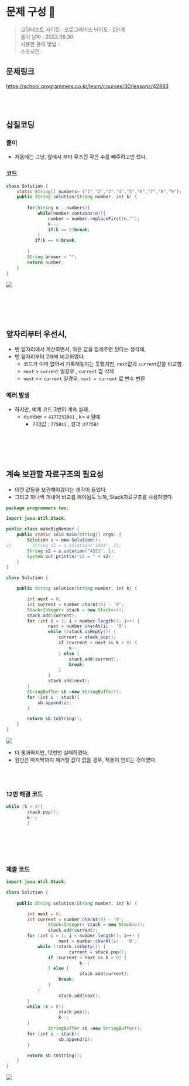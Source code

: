 
# 문제 구성 📖
> 코딩테스트 사이트 : 프로그래머스 
> 난이도 : 2단계    
> 풀이 날짜 : 2022.08.30  
> 사용한 풀이 방법 :    
> 소요시간 :
## 문제링크
https://school.programmers.co.kr/learn/courses/30/lessons/42883
<br></br>
<br></br>


## 삽질코딩
### 풀이
 - 처음에는 그냥, 앞에서 부터 무조건 작은 수를 빼주려고만 했다.

### 코드
```java
class Solution {
    static String[] numbers= {"1","2","3","4","5","6","7","8","9"};
    public String solution(String number, int k) {
        
        for(String n : numbers){
            while(number.contains(n)){
                number = number.replaceFirst(n,"");
                k--;
                if(k == 0)break;
            }
           if(k == 0)break;
            
        }
        String answer = "";
        return number;
    }
}
```
<img src="https://user-images.githubusercontent.com/104331549/187363165-eb81718e-5059-4fcf-aaee-47d82537ae16.png">

<br></br>
<br></br>

## 앞자리부터 우선시, 
- 맨 앞자리에서 계산하면서, 작은 값을 없애주면 된다는 생각에, 
- 맨 앞자리부터 2개씩 비교하였다. 
  - 코드가 이미 없어서 기록해놓지는 못했지만, `next`값과 `current`값을 비교함.
  - `next` > `current` 일경우 , `current` 값 삭제
  - `next` <= `current` 일경우, `next = current` 로 변수 변환
### 에러 발생
- 하지만, 예제 코드 3번이 계속 실패..
  - number = `4177252841` , k= `4` 일떄 
    - 기대값 : `775841`   , 결과 :`477584`

<br></br>
<br></br>

## 계속 보관할 자료구조의 필요성 
- 이전 값들을 보관해야겠다는 생각이 들었다. 
- 그리고 하나씩 꺼내어 비교를 해야됨도 느껴, Stack자료구조를 사용하였다.

```java
package programmers.two;

import java.util.Stack;

public class makeBigNember {
    public static void main(String[] args) {
        Solution s = new Solution();
//        String s1 = s.solution("1924", 2);
        String s2 = s.solution("4321", 1);
        System.out.println("s2 = " + s2);
    }
}

class Solution {

    public String solution(String number, int k) {

        int next = 0;
        int current = number.charAt(0) - '0';
        Stack<Integer> stack = new Stack<>();
        stack.add(current);
        for (int i = 1; i < number.length(); i++) {
                next = number.charAt(i) - '0';
                while (!stack.isEmpty()) {
                    current = stack.pop();
                    if (current < next && k > 0) {
                        k--;
                    } else {
                        stack.add(current);
                        break;
                    }
                }
                stack.add(next);
        }
        StringBuffer sb =new StringBuffer();
        for (int i : stack){
            sb.append(i);
        }

        return sb.toString();
    }
}
```

<img src="https://user-images.githubusercontent.com/104331549/187364877-ff736e52-dc5d-4934-bca5-678d00608abb.png">

- 다 통과하지만, 12번만 실패하였다. 
- 원인은 마지막까지 제거할 값이 없을 경우, 적용이 안되는 것이였다.

<br></br>

### 12번 해결 코드 
```java
while (k > 0){
        stack.pop();
        k--;
        }
```

<br></br>
<br></br>

### 제출 코드

```java
import java.util.Stack;

class Solution {
    
    public String solution(String number, int k) {

        int next = 0;
        int current = number.charAt(0) - '0';
                Stack<Integer> stack = new Stack<>();
                stack.add(current);
        for (int i = 1; i < number.length(); i++) {
                    next = number.charAt(i) - '0';
            while (!stack.isEmpty()) {
                        current = stack.pop();
                if (current < next && k > 0) {
                            k--;
                } else {
                            stack.add(current);
                    break;
                }
            }
                    stack.add(next);
        }
        while (k > 0){
                    stack.pop();
                    k--;
        }
                StringBuffer sb =new StringBuffer();
        for (int i : stack){
                    sb.append(i);
        }

        return sb.toString();
    }
}
```

<img src="https://user-images.githubusercontent.com/104331549/187364890-f3810dc7-6a02-4edf-bda3-7a1329077762.png">
